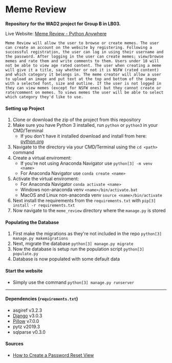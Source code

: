 # Meme Review
<b>Repository for the WAD2 project for Group B in LB03.</b>

Live Website: [Meme Review - Python Anywhere](http://memereviews.pythonanywhere.com/)

```Meme Review will allow the user to browse or create memes. The user can create an account on the website by registering. Following a successful registration, the user can log in using their username and the password. After logging in the user can create memes; view/browse memes and rate them and write comments to them. Users under 18 will not be able to view age rated content. The user when creating a meme will give it a title, say whether or not it is NSFW (rated content) and which category it belongs in. The meme creator will allow a user to upload an image and put text at the top and bottom of the image with a selected font, size and outline. If the user is not logged in they can view memes (except for NSFW ones) but they cannot create or rate/comment on memes. To views memes the user will be able to select which category they'd like to use.```

#### Setting up Project
1. Clone or download the zip of the project from this repository
2. Make sure you have Python 3 installed, run `python` or `python3` in your CMD/Terminal
   * If you don't have it installed download and install from here: [python.org](https://www.python.org/)
3. Navigate to the directory via your CMD/Terminal using the `cd <path>` command
4. Create a virtual enviroment:
   * If you're not using Anaconda Navigator use `python[3] -m venv <name>`
   * For Anaconda Navigator use `conda create <name>`
5. Activate the virtual enviroment:
   * For Anaconda Navigator `conda activate <name>`
   * Windows non-anaconda venv `<name>/bin/activate.bat`
   * MacOS and Linux non-anaconda venv `source <name>/bin/activate`
6. Next install the requirements from the `requirements.txt` with `pip[3] install -r requirements.txt`
7. Now navigate to the `meme_review` directory where the `manage.py` is stored

#### Populating the Database
1. First make the migrations as they're not included in the repo `python[3] manage.py makemigrations`
2. Next, migrate the database `python[3] manage.py migrate`
3. Now the database is setup run the population script `python[3] populate.py`
4. Database is now populated with some default data

#### Start the website
* Simply use the command `python[3] manage.py runserver`

---

#### Dependencies (`requirements.txt`)
* asgiref v3.2.3
* [Django](https://www.djangoproject.com/) v3.0.3
* [Pillow](https://pillow.readthedocs.io/en/stable/) v7.0.0
* pytz v2019.3
* sqlparse v0.3.0

#### Sources
* [How to Create a Password Reset View](https://simpleisbetterthancomplex.com/tutorial/2016/09/19/how-to-create-password-reset-view.html)
